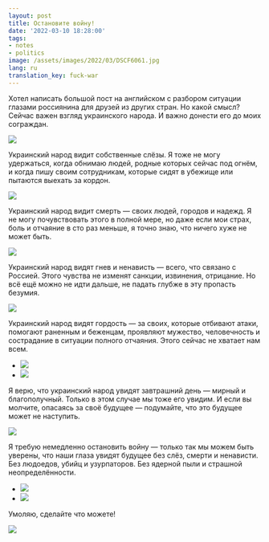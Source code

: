 ```yaml
---
layout: post
title: Остановите войну!
date: '2022-03-10 18:28:00'
tags:
- notes
- politics
image: /assets/images/2022/03/DSCF6061.jpg
lang: ru
translation_key: fuck-war
---
```


Хотел написать большой пост на английском с разбором ситуации глазами россиянина для друзей из других стран. Но какой смысл? Сейчас важен взгляд украинского народа. И важно донести его до моих сограждан.

![](/assets/images/2022/03/DSCF6025.jpg)

Украинский народ видит собственные слёзы. Я тоже не могу удержаться, когда обнимаю людей, родные которых сейчас под огнём, и когда пишу своим сотрудникам, которые сидят в убежище или пытаются выехать за кордон.

![](/assets/images/2022/03/DSCF6053.jpg)

Украинский народ видит смерть — своих людей, городов и надежд. Я не могу почувствовать этого в полной мере, но даже если мои страх, боль и отчаяние в сто раз меньше, я точно знаю, что ничего хуже не может быть.

![](/assets/images/2022/03/DSCF6061.jpg)

Украинский народ видят гнев и ненависть — всего, что связано с Россией. Этого чувства не изменят санкции, извинения, отрицание. Но всё ещё можно не идти дальше, не падать глубже в эту пропасть безумия.

![](/assets/images/2022/03/DSCF5971.jpg)

Украинский народ видят гордость — за своих, которые отбивают атаки, помогают раненным и беженцам, проявляют мужество, человечность и сострадание в ситуации полного отчаяния. Этого сейчас не хватает нам всем.

- ![](/assets/images/2022/03/DSCF6012.jpg)
- ![](/assets/images/2022/03/DSCF6013.jpg)

Я верю, что украинский народ увидят завтрашний день — мирный и благополучный. Только в этом случае мы тоже его увидим. И если вы молчите, опасаясь за своё будущее — подумайте, что это будущее может не наступить.

![](/assets/images/2022/03/DSCF6039.jpg)

Я требую немедленно остановить войну — только так мы можем быть уверены, что наши глаза увидят будущее без слёз, смерти и ненависти. Без людоедов, убийц и узурпаторов. Без ядерной пыли и страшной неопределённости.

- ![](/assets/images/2022/03/DSCF5970.jpg)
- ![](/assets/images/2022/03/DSCF5984.jpg)

Умоляю, сделайте что можете!

![](/assets/images/2022/03/DSCF5995.jpg)